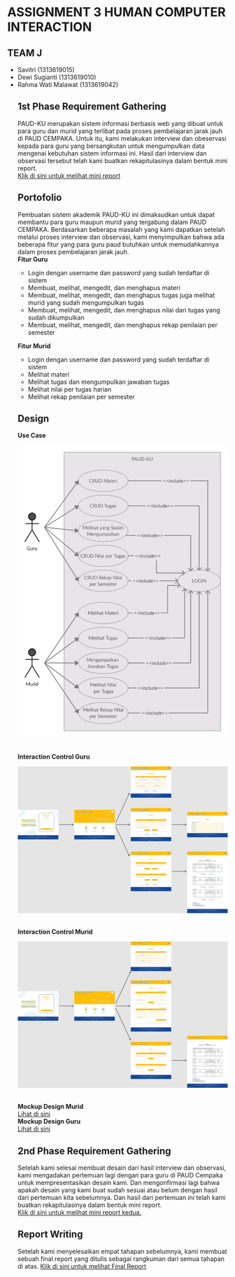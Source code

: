 <h1> ASSIGNMENT 3 HUMAN COMPUTER INTERACTION </h1>
<h2>TEAM J</h2>
<ul>
  <li>Savitri (1313619015)</li>
  <li>Dewi Sugianti (1313619010)</li>
  <li>Rahma Wati Malawat (1313619042)</li>
  
  <h2>1st Phase Requirement Gathering</h2>
 PAUD-KU merupakan sistem informasi berbasis web yang dibuat untuk para guru dan murid yang terlibat pada proses pembelajaran jarak jauh di PAUD CEMPAKA. Untuk itu, kami melakukan interview dan obeservasi kepada para guru yang bersangkutan untuk mengumpulkan data mengenai kebutuhan sistem informasi ini. Hasil dari interview dan observasi tersebut telah kami buatkan rekapitulasinya dalam bentuk mini report.<br>
<a href="https://github.com/dewsgnt/PAUD-KU/blob/main/mini_report(phase1)/mini_report1.pdf">Klik di sini untuk melihat mini report</a>

  <h2>Portofolio</h2>
Pembuatan sistem akademik PAUD-KU ini dimaksudkan untuk dapat membantu para guru maupun murid yang tergabung dalam PAUD CEMPAKA. Berdasarkan beberapa masalah yang kami dapatkan setelah melalui proses interview dan observasi, kami menyimpulkan bahwa ada beberapa fitur yang para guru paud butuhkan untuk memudahkannya dalam proses pembelajaran jarak jauh.<br>
<b>Fitur Guru</b>
<ul>
  <li>Login dengan username dan password yang sudah terdaftar di sistem</li>
  <li>Membuat, melihat, mengedit, dan menghapus materi </li>
  <li>Membuat, melihat, mengedit, dan menghapus tugas juga melihat murid yang sudah mengumpulkan tugas </li>
  <li>Membuat, melihat, mengedit, dan menghapus nilai dari tugas yang sudah dikumpulkan</li>
  <li>Membuat, melihat, mengedit, dan menghapus rekap penilaian per semester </li>
</ul>

<b>Fitur Murid</b>
<ul>
  <li>Login dengan username dan password yang sudah terdaftar di sistem </li>
  <li>Melihat materi </li>
  <li>Melihat tugas dan mengumpulkan jawaban tugas</li>
  <li>Melihat nilai per tugas harian</li>
  <li>Melihat rekap penilaian per semester</li>
</ul>

<h2>Design</h2>
<b> Use Case</b><br>


![Use Case](use_case.jpg)


<br><b> Interaction Control Guru</b><br>

![Interaction Control Guru](PAUD-KU_guru.png)


<br><b> Interaction Control Murid</b><br>

![Interaction Control Murid](PAUD-KU_murid.png)

<br><b> Mockup Design Murid</b><br>
       <a href = "https://github.com/dewsgnt/PAUD-KU/tree/main/mockup_design_guru">Lihat di sini </a><br>
<b> Mockup Design Guru</b><br>
       <a href="https://github.com/dewsgnt/PAUD-KU/tree/main/mockup_design_murid">Lihat di sini </a>


<h2>2nd Phase Requirement Gathering</h2>
Setelah kami selesai membuat desain dari hasil interview dan observasi, kami mengadakan pertemuan lagi dengan para guru di PAUD Cempaka untuk mempresentasikan desain kami. Dan mengonfirmasi lagi bahwa apakah desain yang kami buat sudah sesuai atau belum dengan hasil dari pertemuan kita sebelumnya. Dan hasil dari pertemuan ini telah kami buatkan rekapitulasinya dalam bentuk mini report.<br>
<a href="">Klik di sini untuk melihat mini report kedua.</a>

<h2>Report Writing</h2>
Setelah kami menyelesaikan empat tahapan sebelumnya, kami membuat sebuah final report yang ditulis sebagai rangkuman dari semua tahapan di atas.
<a href="">Klik di sini untuk melihat Final Report</a>

    
    
    
    
    
    
    
    
    
    
    
    
    
    
    
    
    
  
 

